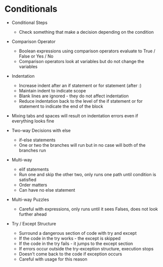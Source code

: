 # Conditionals

* Conditional Steps
    * Check something that make a decision depending on the condition
* Comparison Operator
    * Boolean expressions using comparison operators evaluate to True / False or Yes / No
    * Comparison operators look at variables but do not change the variables

* Indentation
    * Increase indent after an if statement or for statement (after :)
    * Maintain indent to indicate scope
    * Blank lines are ignored - they do not affect indentation
    * Reduce indentation back to the level of the if statement or for statement to indicate the end of the block

* Mixing tabs and spaces will result on indentation errors even if everything looks fine

* Two-way Decisions with else
    * if-else statements
    * One or two the branches will run but in no case will both of the branches run

* Multi-way
    * elif statements
    * Run one and skip the other two, only runs one path until condition is satisfied
    * Order matters
    * Can have no else statement

* Multi-way Puzzles
    * Careful with expressions, only runs until it sees Falses, does not look further ahead

* Try / Except Structure
    * Surround a dangerous section of code with try and except
    * If the code in the try works - the except is skipped
    * If the code in the try fails - it jumps to the except section
    * If errors occur outside the try-exception structure, execution stops
    * Doesn't come back to the code if exception occurs
    * Careful with usage for this reason


